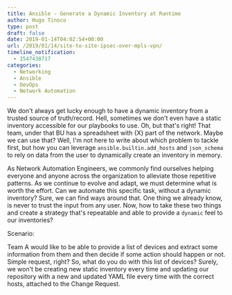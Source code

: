 ```yaml
---
title: Ansible - Generate a Dynamic Inventory at Runtime
author: Hugo Tinoco
type: post
draft: false
date: 2019-01-14T04:02:54+00:00
url: /2019/01/14/site-to-site-ipsec-over-mpls-vpn/
timeline_notification:
  - 1547438717
categories:
  - Networking
  - Ansible
  - DevOps
  - Network Automation
---
```


We don't always get lucky enough to have a dynamic inventory from a trusted source of truth/record. Hell, sometimes we don't even have a static inventory accessible for our playbooks to use. Oh, but that's right! That team, under that BU has a spreadsheet with {X} part of the network. Maybe we can use that? Well, I'm not here to write about which problem to tackle first, but how you can leverage `ansible.builtin.add_hosts` and `json_schema` to rely on data from the user to dynamically create an inventory in memory.

As Network Automation Engineers, we commonly find ourselves helping everyone and anyone across the organization to alleviate those repetitive patterns. As we continue to evolve and adapt, we must determine what is worth the effort. Can we automate this specific task, without a dynamic inventory? Sure, we can find ways around that. One thing we already know, is never to trust the input from any user. Now, how to take these two things and create a strategy that's repeatable and able to provide a `dynamic` feel to our inventories?

Scenario:

Team A would like to be able to provide a list of devices and extract some information from them and then decide if some action should happen or not. Simple request, right? So, what do you do with this list of devices? Surely, we won't be creating new static inventory every time and updating our repository with a new and updated YAML file every time with the correct hosts, attached to the Change Request.
